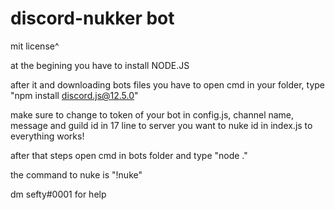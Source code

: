 # discord-nukker bot
mit license^

at the begining you have to install NODE.JS

after it and downloading bots files you have to open cmd in your folder, type "npm install discord.js@12.5.0"

make sure to change to token of your bot in config.js, channel name, message and guild id in 17 line to server you want to nuke id in index.js to everything works!

after that steps open cmd in bots folder and type "node ."

the command to nuke is "!nuke"

dm sefty#0001 for help

